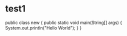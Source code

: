# test1
public class new
{
    public static void main(String[] args)
    {
      System.out.println("Hello World");
    }
}
